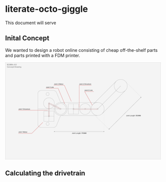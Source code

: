 # literate-octo-giggle 
This document will serve

## Inital Concept
We wanted to design a robot online consisting of cheap off-the-shelf parts and parts printed with a FDM printer.

![concept_sketch](img/scara_conceptual_drivetrain.png)

## Calculating the drivetrain 
